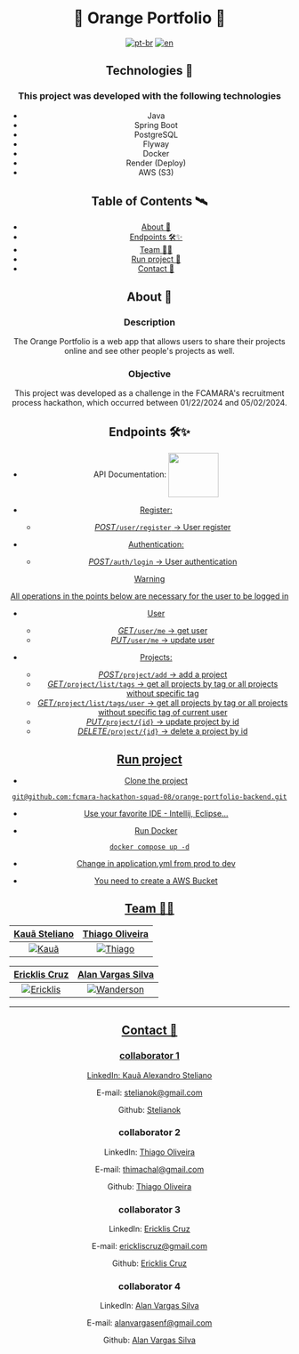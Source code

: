 <h1 align="center">🧡 Orange Portfolio 🧡 </h1>

<p1 align="center">

[![pt-br](https://img.shields.io/badge/lang-pt--br-green.svg)](https://github.com/fcmara-hackathon-squad-08/orange-portfolio-backend/blob/dev/README.pt-br)
[![en](https://img.shields.io/badge/lang-en-red.svg)](https://github.com/fcmara-hackathon-squad-08/orange-portfolio-backend/blob/dev/README.md)

</p>

## Technologies 🚀

### This project was developed with the following technologies

- Java
- Spring Boot
- PostgreSQL
- Flyway
- Docker
- Render (Deploy)
- AWS (S3)

## Table of Contents 🛰

- [About 📖](#about-)
- [Endpoints 🛠✨](#endpoints-)
- [Team 👨‍💻](#team-)
- [Run project 💼](#runproject-)
- [Contact 💼](#contact-)


## About 📖

### Description

The Orange Portfolio is a web app that allows users to share their projects online and see other people's projects as well.

### Objective

This project was developed as a challenge in the FCAMARA's recruitment process hackathon, which occurred between 01/22/2024 and 05/02/2024.  

## Endpoints 🛠✨
- API Documentation:
<a href="https://sq8-orange-fcamra.onrender.com/swagger-ui/index.html" rel="noopener noreferrer" target="_blank"> <img align="center" src="https://github.com/Thimachal/api-front-angular/assets/63027260/6324d49d-e87c-425a-ae3a-106514a79d2f" height="80" width="90"/>
- Register:
  
  - *POST*```/user/register``` -> User register
- Authentication:
  
    - *POST*```/auth/login``` -> User authentication

> [!WARNING]
> All operations in the points below are necessary for the user to be logged in

- User
  - *GET*```/user/me``` -> get user   
  - *PUT*```/user/me``` -> update user
    
- Projects:
  - *POST*```/project/add``` -> add a project
  - *GET*```/project/list/tags``` -> get all projects by tag or all projects without specific tag
  - *GET*```/project/list/tags/user``` -> get all projects by tag or all projects without specific tag of current user
  - *PUT*```/project/{id}``` -> update project by id
  - *DELETE*```/project/{id}``` -> delete a project by id
 
## Run project

- Clone the project 

```
git@github.com:fcmara-hackathon-squad-08/orange-portfolio-backend.git
```

- Use your favorite IDE - Intellij, Eclipse...

- Run Docker

```
docker compose up -d
```
- Change in application.yml from prod to dev

- You need to create a AWS Bucket

## Team 👨‍💻

| <a href="https://github.com/stelianok" target="_blank">**Kauã Steliano**</a> | <a href="https://github.com/stelianok" target="_blank">**Thiago Oliveira**</a>
| :---: |:---:|
| [![Kauã](https://github.com/stelianok.png)](https://github.com/stelianok)   | [![Thiago](https://github.com/Thimachal.png)](https://github.com/Thimachal)

| <a href="https://github.com/EricklisCruz" target="_blank">**Ericklis Cruz**</a> | <a href="https://github.com/alanvargas04" target="_blank">**Alan Vargas Silva**</a>
| :---: |:---:|
| [![Ericklis](https://github.com/EricklisCruz.png)](https://github.com/EricklisCruz) |[![Wanderson](https://github.com/alanvargas04.png)](https://github.com/alanvargas04)

---

## Contact 💼

### collaborator 1

LinkedIn: [Kauã Alexandro Steliano](https://www.linkedin.com/in/kauã-steliano-107620181/)

E-mail: stelianok@gmail.com

Github: [Stelianok](https://github.com/stelianok)

### collaborator 2

LinkedIn: [Thiago Oliveira](https://www.linkedin.com/in/thiago-oliveira-tmo/)

E-mail: thimachal@gmail.com

Github: [Thiago Oliveira](https://github.com/Thimachal)

### collaborator 3

LinkedIn: [Ericklis Cruz](https://www.linkedin.com/in/ericklis-cruz/)

E-mail: erickliscruz@gmail.com

Github: [Ericklis Cruz](erickliscruz@gmail.com)

### collaborator 4

LinkedIn: [Alan Vargas Silva](https://www.linkedin.com/in/alan-vargas-37b09b297/)

E-mail: alanvargasenf@gmail.com

Github: [Alan Vargas Silva](https://github.com/alanvargas04)
